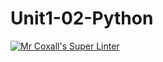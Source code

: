 # Unit1-02-Python
[![Mr Coxall's Super Linter](https://github.com/ICS3U-Programming-VanN/Unit1-02-Python/workflows/Mr%20Coxall's%20Super%20Linter/badge.svg)](https://github.com/ICS3U-Programming-VanN/Unit1-02-Python/actions/)
